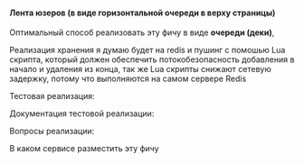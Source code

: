 
#### Лента юзеров (в виде горизонтальной очереди в верху страницы)

Оптимальный способ реализовать эту фичу в виде **очереди (деки)**,

Реализация хранения я думаю будет на redis и пушинг с помошью Lua скрипта, который должен обеспечить потокобезопасность добавления в начало и удаления из конца, так же Lua скрипты снижают сетевую задержку, потому что выполняются на самом сервере Redis


Тестовая реализация:



Документация тестовой реализации:


Вопросы реализации: 

В каком сервисе разместить эту фичу
 